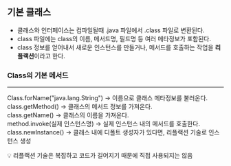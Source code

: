 ## 기본 클래스 

- 클래스와 인터페이스는 컴파일될때 .java 파일에서 .class 파일로 변환된다.
- class 파일에는 class의 이름, 메서드명, 필드명 등 여러 메타정보가 포함된다.
- class 정보를 얻어내서 새로운 인스턴스를 만들거나, 메서드를 호출하는 작업을 **리플랙션**이라고 한다. 

### Class의 기본 메서드
<hr>

Class.forName("java.lang.String") -> 이름으로 클래스 메타정보를 불러온다.
<br>
class.getMethod() -> 클래스의 메서드 정보를 가져온다. 
<br>
class.getName() -> 클래스의 이름을 가져온다. 
<br>
method.invoke(실제 인스턴스명) -> 실제 인스턴스 내의 메서드를 호출한다.
<br>
class.newInstance() -> 클래스 내에 디폴트 생성자가 있다면, 리플랙션 기술로 인스턴스 생성

💡 리플랙션 기술은 복잡하고 코드가 길어지기 때문에 직접 사용되지는 않음
